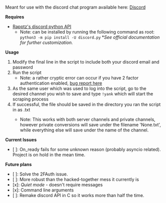 Meant for use with the discord chat program available here: [Discord](https://discordapp.com/)

**Requires**
* [Rapptz's discord python API](https://github.com/Rapptz/discord.py)
	* Note: can be installed by running the following command as root:
	```python3 -m pip install -U discord.py```
	**See official documentation for further customization.*

**Usage**

1. Modify the final line in the script to include both your discord email and password
2. Run the script
	* Note: a rather cryptic error can occur if you have 2 factor authentication enabled, [bug report here](https://github.com/Rapptz/discord.py/issues/235)
3. As the same user which was used to log into the script, go to the desired channel you wish to save and type ```!yank``` which will start the scraping process
4. If successful, the file should be saved in the directory you ran the script in as <channel name>.txt
	* Note: This works with both server channels and private channels, however private conversions will save under the filename 'None.txt', while everything else will save under the name of the channel.

**Current Issues**

- [ ]: On_ready fails for some unknown reason (probably asyncio related).
	Project is on hold in the mean time.
	
**Future plans**

- [ ]: Solve the 2FAuth issue.
- [ ]: More robust than the hacked-together mess it currently is
- [x]: *Quiet mode* - doesn't require messages
- [x]: Command line arguments
- [ ]: Remake discord API in C so it works more than half the time.
